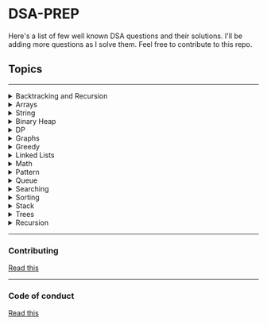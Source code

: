 # **DSA-PREP**

Here's a list of few well known DSA questions and their solutions. I'll be adding more questions as I solve them. Feel free to contribute to this repo.

## **Topics**
---
<details>
<summary>Backtracking and Recursion</summary>

*[Java]('../BacktrackingRecursion/Java')
</details>

<details>
<summary>Arrays</summary>

*[Java]('../Basic/Arrays/Java')
</details>

<details>
<summary>String</summary>

*[Java]('../Basic/Strings/Java')
</details>

<details>
<summary>Binary Heap</summary>

*[Java]('../BinaryHeap/Java')
</details>

<details>
<summary>DP</summary>

*[Java]('../DP/Java')
</details>

<details>
<summary>Graphs</summary>

*[Java]('../Graphs/Problems/Java')
</details>

<details>
<summary>Greedy</summary>

*[Java]('../Greedy/Java')
</details>

<details>
<summary>Linked Lists</summary>

*[Java]('../LinkedList/Java')
</details>

<details>
<summary>Math</summary>

*[Java]('../Maths/Java')
</details>

<details>
<summary>Pattern</summary>

*[Java]('../Patterns/Java')
</details>

<details>
<summary>Queue</summary>

*[Swift]('../Queue/Swift')
</details>

<details>
<summary>Searching</summary>

*[Search]('../Search/Problems/Java')
</details>

<details>
<summary>Sorting</summary>

*[Java]('../Sort/Java')
*[Python]('../Sort/Python')
</details>

<details>
<summary>Stack</summary>

*[Java]('../Stack/Java')
*[C++]('../Stack/C++')
</details>

<details>
<summary>Trees</summary>

*[Java]('../Trees/Java')
</details>

<details>
<summary>Recursion</summary>

*[Python]('../Recursion/Python')
</details>

---
### **Contributing**
[Read this](contribution.md)

---
### **Code of conduct**
[Read this](code_of_conduct.md)

